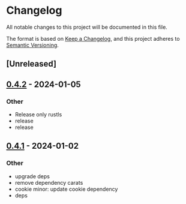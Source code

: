 # Changelog
All notable changes to this project will be documented in this file.

The format is based on [Keep a Changelog](https://keepachangelog.com/en/1.0.0/),
and this project adheres to [Semantic Versioning](https://semver.org/spec/v2.0.0.html).

## [Unreleased]

## [0.4.2](https://github.com/trillium-rs/trillium/compare/trillium-cookies-v0.4.1...trillium-cookies-v0.4.2) - 2024-01-05

### Other
- Release only rustls
- release
- release

## [0.4.1](https://github.com/trillium-rs/trillium/compare/trillium-cookies-v0.4.0...trillium-cookies-v0.4.1) - 2024-01-02

### Other
- upgrade deps
- remove dependency carats
- cookie minor: update cookie dependency
- deps
